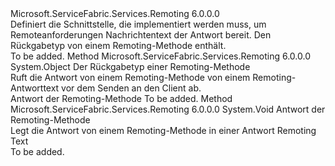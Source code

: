 <Type Name="IServiceRemotingResponseMessageBody" FullName="Microsoft.ServiceFabric.Services.Remoting.V2.IServiceRemotingResponseMessageBody">
  <TypeSignature Language="C#" Value="public interface IServiceRemotingResponseMessageBody" />
  <TypeSignature Language="ILAsm" Value=".class public interface auto ansi abstract IServiceRemotingResponseMessageBody" />
  <TypeSignature Language="DocId" Value="T:Microsoft.ServiceFabric.Services.Remoting.V2.IServiceRemotingResponseMessageBody" />
  <TypeSignature Language="VB.NET" Value="Public Interface IServiceRemotingResponseMessageBody" />
  <TypeSignature Language="F#" Value="type IServiceRemotingResponseMessageBody = interface" />
  <AssemblyInfo>
    <AssemblyName>Microsoft.ServiceFabric.Services.Remoting</AssemblyName>
    <AssemblyVersion>6.0.0.0</AssemblyVersion>
  </AssemblyInfo>
  <Interfaces />
  <Docs>
    <summary>
            Definiert die Schnittstelle, die implementiert werden muss, um Remoteanforderungen Nachrichtentext der Antwort bereit.
            Den Rückgabetyp von einem Remoting-Methode enthält.
            </summary>
    <remarks>To be added.</remarks>
  </Docs>
  <Members>
    <Member MemberName="Get">
      <MemberSignature Language="C#" Value="public object Get (Type paramType);" />
      <MemberSignature Language="ILAsm" Value=".method public hidebysig newslot virtual instance object Get(class System.Type paramType) cil managed" />
      <MemberSignature Language="DocId" Value="M:Microsoft.ServiceFabric.Services.Remoting.V2.IServiceRemotingResponseMessageBody.Get(System.Type)" />
      <MemberSignature Language="VB.NET" Value="Public Function Get (paramType As Type) As Object" />
      <MemberSignature Language="F#" Value="abstract member Get : Type -&gt; obj" Usage="iServiceRemotingResponseMessageBody.Get paramType" />
      <MemberType>Method</MemberType>
      <AssemblyInfo>
        <AssemblyName>Microsoft.ServiceFabric.Services.Remoting</AssemblyName>
        <AssemblyVersion>6.0.0.0</AssemblyVersion>
      </AssemblyInfo>
      <ReturnValue>
        <ReturnType>System.Object</ReturnType>
      </ReturnValue>
      <Parameters>
        <Parameter Name="paramType" Type="System.Type" />
      </Parameters>
      <Docs>
        <param name="paramType"> Der Rückgabetyp einer Remoting-Methode</param>
        <summary>
            Ruft die Antwort von einem Remoting-Methode von einem Remoting-Antworttext vor dem Senden an den Client ab. 
            </summary>
        <returns>Antwort der Remoting-Methode</returns>
        <remarks>To be added.</remarks>
      </Docs>
    </Member>
    <Member MemberName="Set">
      <MemberSignature Language="C#" Value="public void Set (object response);" />
      <MemberSignature Language="ILAsm" Value=".method public hidebysig newslot virtual instance void Set(object response) cil managed" />
      <MemberSignature Language="DocId" Value="M:Microsoft.ServiceFabric.Services.Remoting.V2.IServiceRemotingResponseMessageBody.Set(System.Object)" />
      <MemberSignature Language="VB.NET" Value="Public Sub Set (response As Object)" />
      <MemberSignature Language="F#" Value="abstract member Set : obj -&gt; unit" Usage="iServiceRemotingResponseMessageBody.Set response" />
      <MemberType>Method</MemberType>
      <AssemblyInfo>
        <AssemblyName>Microsoft.ServiceFabric.Services.Remoting</AssemblyName>
        <AssemblyVersion>6.0.0.0</AssemblyVersion>
      </AssemblyInfo>
      <ReturnValue>
        <ReturnType>System.Void</ReturnType>
      </ReturnValue>
      <Parameters>
        <Parameter Name="response" Type="System.Object" />
      </Parameters>
      <Docs>
        <param name="response">Antwort der Remoting-Methode</param>
        <summary>
            Legt die Antwort von einem Remoting-Methode in einer Antwort Remoting Text
            </summary>
        <remarks>To be added.</remarks>
      </Docs>
    </Member>
  </Members>
</Type>